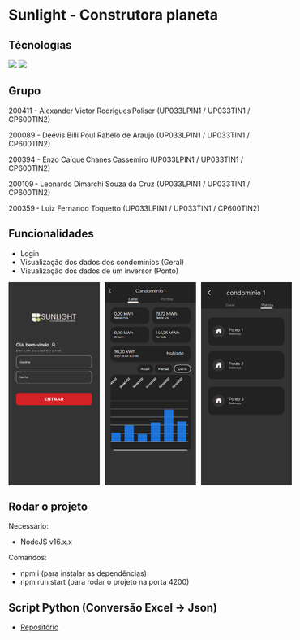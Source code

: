 # Sunlight - Construtora planeta

## Técnologias

<img width="50" src="https://cdn.jsdelivr.net/gh/devicons/devicon/icons/angularjs/angularjs-original.svg" />
<img width="50" src="https://cdn.jsdelivr.net/gh/devicons/devicon/icons/typescript/typescript-original.svg" />


## Grupo

200411 - Alexander Victor Rodrigues Poliser (UP033LPIN1  / UP033TIN1  / CP600TIN2)

200089 - Deevis Billi Poul Rabelo de Araujo (UP033LPIN1  / UP033TIN1  / CP600TIN2)

200394 - Enzo Caíque Chanes Cassemiro (UP033LPIN1  / UP033TIN1  / CP600TIN2)

200109 - Leonardo Dimarchi Souza da Cruz (UP033LPIN1  / UP033TIN1  / CP600TIN2)

200359 - Luiz Fernando Toquetto (UP033LPIN1  / UP033TIN1  / CP600TIN2)

## Funcionalidades

- Login
- Visualização dos dados dos condominios (Geral)
- Visualização dos dados de um inversor (Ponto)

<div style="display:flex;">
    <img style="margin-right: 10px" src=".github/assets/login.png" width="180" height="400">
    <img style="margin-right: 10px" src=".github/assets/condominio.png" width="180" height="400">
    <img src=".github/assets/pontos.png" width="180" height="400">
</div>

## Rodar o projeto

Necessário: 
- NodeJS v16.x.x

Comandos:
- npm i (para instalar as dependências)
- npm run start (para rodar o projeto na porta 4200)


## Script Python (Conversão Excel -> Json)
- [Repositório](https://github.com/enzocassemiro/sunlight-scrapper)
